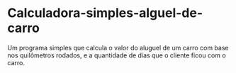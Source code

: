 # Calculadora-simples-alguel-de-carro
Um programa simples que calcula o valor do aluguel de um carro com base nos quilômetros rodados, e a  quantidade de dias que o cliente ficou com o carro.
